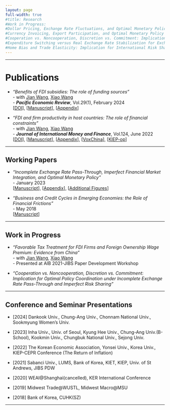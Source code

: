 ```yaml
---
layout: page
full-width: true
#title: Research 
#Work in Progress: 
#Dollar Pricing, Exchange Rate Fluctuations, and Optimal Monetary Policy in Multiple Countries
#Currency Invoicing, Export Participation, and Optimal Monetary Policy
#Cooperation vs. Noncooperation, Discretion vs. Commitment: Implication for Optimal Policy Coordination under Incomplete Exchange Rate Pass-Through and Imperfect Risk Sharing
#Expenditure Switching versus Real Exchange Rate Stabilization for Exchange Rate Policy Revisited
#Home Bias and Trade Elasticity: Implication for International Risk Sharing and the Transmission of Supply and Demand Shocks
---
```


<hr size="2px">

# Publications
* _“Benefits of FDI subsidies: The role of funding sources”_ <br>
  -&nbsp;with [Jian Wang](https://jianwang.weebly.com/), [Xiao Wang](http://staff.ustc.edu.cn/~iriswx/) <br>
  -&nbsp;_**Pacific Economic Review**_, Vol.29(1), February 2024 <br> 
  [[DOI](https://onlinelibrary.wiley.com/doi/full/10.1111/1468-0106.12421)], [[Manuscript](https://econhanwt.github.io/my_docs/papers/2022_10_HanWangWangFDItax.pdf)], [[Appendix](https://econhanwt.github.io/my_docs/papers/2022_10_HanWangWangFDItax_supp.pdf)] 

* _“FDI and firm productivity in host countries: The role of financial constraints”_ <br>
  -&nbsp;with [Jian Wang](https://jianwang.weebly.com/), [Xiao Wang](http://staff.ustc.edu.cn/~iriswx/) <br>
  -&nbsp;_**Journal of International Money and Finance**_, Vol.124, June 2022 <br>
  [[DOI](https://www.sciencedirect.com/science/article/pii/S0261560622000262?dgcid=coauthor)], [[Manuscript](https://econhanwt.github.io/my_docs/papers/2022_02_HanWangWangFDI_JIMF_main.pdf)], [[Appendix](https://econhanwt.github.io/my_docs/papers/2022_02_HanWangWangFDI_JIMF_appendix.pdf)], [[VoxChina](http://www.voxchina.org/show-3-221.html)], [[KIEP-op](https://econhanwt.github.io/my_docs/papers/2021_10_KIEP_opinions_no224.pdf)] 

<hr size="2px">

## Working Papers
* _“Incomplete Exchange Rate Pass-Through, Imperfect Financial Market Integration, and Optimal Monetary Policy”_ <br>
  -&nbsp;January 2023 <br>
  [[Manuscript](https://econhanwt.github.io/my_docs/papers/2023_01_HWT_OMP_RiskSharing_PTM.pdf)], [[Appendix](https://econhanwt.github.io/my_docs/papers/2023_01_HWT_OMP_RiskSharing_PTM_append.pdf)], [[Additional Figures](https://econhanwt.github.io/my_docs/papers/2023_01_HWT_OMP_RiskSharing_PTM_fig.pdf)]   

* _“Business and Credit Cycles in Emerging Economies: the Role of Financial Frictions”_ <br>
  -&nbsp;May 2018 <br>
  [[Manuscript](https://econhanwt.github.io/my_docs/papers/2018_05_HWT_Spread_Banks_EME.pdf)] 

<hr size="2px">

## Work in Progress 
* _“Favorable Tax Treatment for FDI Firms and Foreign Ownership Wage Premium: Evidence from China”_ <br>
  -&nbsp;with [Jian Wang](https://jianwang.weebly.com/), [Xiao Wang](http://staff.ustc.edu.cn/~iriswx/) <br>
  -&nbsp;Presented at AIB 2021-JIBS Paper Development Workshop   

* _“Cooperation vs. Noncooperation, Discretion vs. Commitment: Implication for Optimal Policy Coordination under Incomplete Exchange Rate Pass-Through and Imperfect Risk Sharing”_ 

<hr size="2px">

## Conference and Seminar Presentations
* [2024] Dankook Univ., Chung-Ang Univ., Chonnam National Univ., Sookmyung Women’s Univ.

* [2023] Inha Univ., Univ. of Seoul, Kyung Hee Univ., Chung-Ang Univ.(B-School), Kookmin Univ., Chungbuk National Univ., Sejong Univ.

* [2022] The Korean Economic Association, Yonsei Univ., Korea Univ., KIEP-CEPR Conference (The Return of Inflation)   

* [2021] Sabanci Univ., LUMS, Bank of Korea, KIET, KIEP, Univ. of St Andrews, JIBS PDW  

* [2020] WEAI@Shanghai(cancelled), KER International Conference   

* [2019] Midwest Trade@WUSTL, Midwest Macro@MSU   

* [2018] Bank of Korea, CUHK(SZ) 

<hr size="2px">
